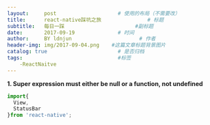 ```yaml
---
layout:     post                    # 使用的布局（不需要改）
title:      react-native踩坑之旅               # 标题 
subtitle:   每日一踩                       #副标题
date:       2017-09-19              # 时间
author:     BY ldnjun                      # 作者
header-img: img/2017-09-04.png    #这篇文章标题背景图片
catalog: true                       # 是否归档
tags:                               #标签
    -ReactNaitve
---
```

**1. Super expression must either be null or a function, not undefined**
```javascript
import{
  View,
  StatusBar
}from 'react-native';
```
